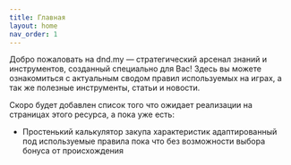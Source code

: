 ```yaml
---
title: Главная
layout: home
nav_order: 1
---
```


Добро пожаловать на dnd.my — стратегический арсенал знаний и инструментов, созданный специально для Вас! Здесь вы можете ознакомиться с актуальным сводом правил используемых на играх, а так же полезные инструменты, статьи и новости.

Скоро будет добавлен список того что ожидает реализации на страницах этого ресурса, а пока уже есть:

- Простенький калькулятор закупа характеристик адаптированный под используемые правила пока что без возможности выбора бонуса от происхождения
